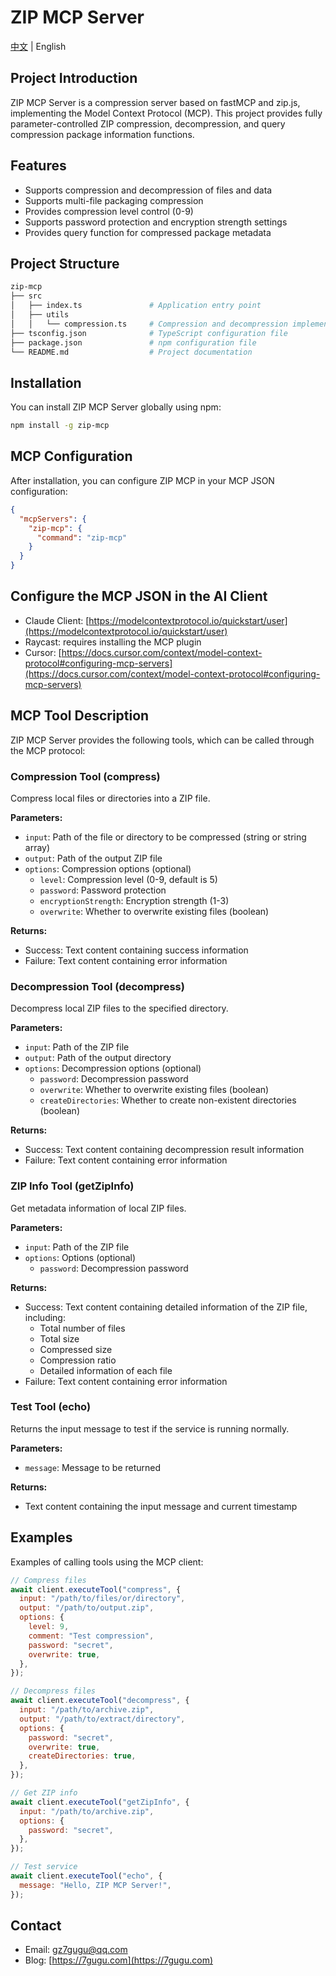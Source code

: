 # ZIP MCP Server

[中文](README_CN.md) | English

## Project Introduction

ZIP MCP Server is a compression server based on fastMCP and zip.js, implementing the Model Context Protocol (MCP). This project provides fully parameter-controlled ZIP compression, decompression, and query compression package information functions.

## Features

- Supports compression and decompression of files and data
- Supports multi-file packaging compression
- Provides compression level control (0-9)
- Supports password protection and encryption strength settings
- Provides query function for compressed package metadata

## Project Structure

```bash
zip-mcp
├── src
│   ├── index.ts               # Application entry point
│   ├── utils
│   │   └── compression.ts     # Compression and decompression implementation
├── tsconfig.json              # TypeScript configuration file
├── package.json               # npm configuration file
└── README.md                  # Project documentation
```

## Installation

You can install ZIP MCP Server globally using npm:

```bash
npm install -g zip-mcp
```

## MCP Configuration

After installation, you can configure ZIP MCP in your MCP JSON configuration:

```json
{
  "mcpServers": {
    "zip-mcp": {
      "command": "zip-mcp"
    }
  }
}
```

## Configure the MCP JSON in the AI Client

- Claude Client: [https://modelcontextprotocol.io/quickstart/user](https://modelcontextprotocol.io/quickstart/user)
- Raycast: requires installing the MCP plugin
- Cursor: [https://docs.cursor.com/context/model-context-protocol#configuring-mcp-servers](https://docs.cursor.com/context/model-context-protocol#configuring-mcp-servers)

## MCP Tool Description

ZIP MCP Server provides the following tools, which can be called through the MCP protocol:

### Compression Tool (compress)

Compress local files or directories into a ZIP file.

**Parameters:**

- `input`: Path of the file or directory to be compressed (string or string array)
- `output`: Path of the output ZIP file
- `options`: Compression options (optional)
  - `level`: Compression level (0-9, default is 5)
  - `password`: Password protection
  - `encryptionStrength`: Encryption strength (1-3)
  - `overwrite`: Whether to overwrite existing files (boolean)

**Returns:**

- Success: Text content containing success information
- Failure: Text content containing error information

### Decompression Tool (decompress)

Decompress local ZIP files to the specified directory.

**Parameters:**

- `input`: Path of the ZIP file
- `output`: Path of the output directory
- `options`: Decompression options (optional)
  - `password`: Decompression password
  - `overwrite`: Whether to overwrite existing files (boolean)
  - `createDirectories`: Whether to create non-existent directories (boolean)

**Returns:**

- Success: Text content containing decompression result information
- Failure: Text content containing error information

### ZIP Info Tool (getZipInfo)

Get metadata information of local ZIP files.

**Parameters:**

- `input`: Path of the ZIP file
- `options`: Options (optional)
  - `password`: Decompression password

**Returns:**

- Success: Text content containing detailed information of the ZIP file, including:
  - Total number of files
  - Total size
  - Compressed size
  - Compression ratio
  - Detailed information of each file
- Failure: Text content containing error information

### Test Tool (echo)

Returns the input message to test if the service is running normally.

**Parameters:**

- `message`: Message to be returned

**Returns:**

- Text content containing the input message and current timestamp

## Examples

Examples of calling tools using the MCP client:

```javascript
// Compress files
await client.executeTool("compress", {
  input: "/path/to/files/or/directory",
  output: "/path/to/output.zip",
  options: {
    level: 9,
    comment: "Test compression",
    password: "secret",
    overwrite: true,
  },
});

// Decompress files
await client.executeTool("decompress", {
  input: "/path/to/archive.zip",
  output: "/path/to/extract/directory",
  options: {
    password: "secret",
    overwrite: true,
    createDirectories: true,
  },
});

// Get ZIP info
await client.executeTool("getZipInfo", {
  input: "/path/to/archive.zip",
  options: {
    password: "secret",
  },
});

// Test service
await client.executeTool("echo", {
  message: "Hello, ZIP MCP Server!",
});
```

## Contact

- Email: [gz7gugu@qq.com](mailto:gz7gugu@qq.com)
- Blog: [https://7gugu.com](https://7gugu.com)
